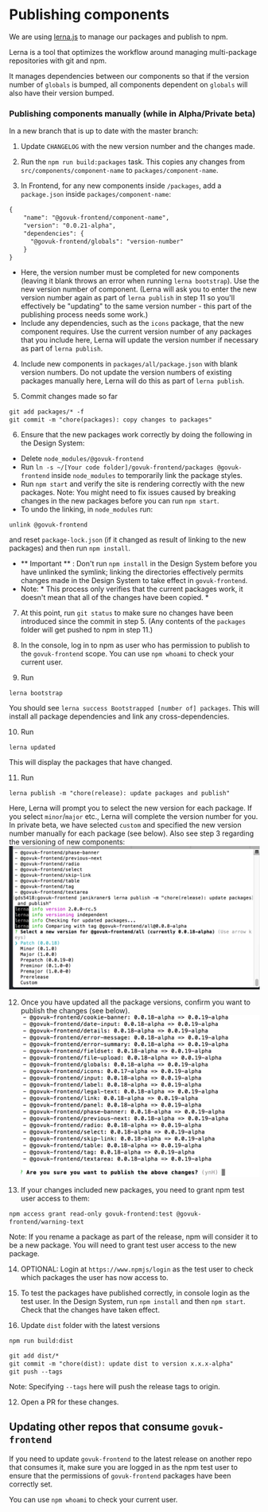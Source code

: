 # Publishing components

We are using [lerna.js](https://lernajs.io/) to manage our packages and publish
to npm.

Lerna is a tool that optimizes the workflow around managing multi-package
repositories with git and npm.

It manages dependencies between our components so that if the version number of
`globals` is bumped, all components dependent on `globals` will also have their
version bumped.

### Publishing components manually (while in Alpha/Private beta)

In a new branch that is up to date with the master branch:

1. Update `CHANGELOG` with the new version number and the changes made.

2. Run the `npm run build:packages` task. This copies any changes from
`src/components/component-name` to `packages/component-name`.

3. In Frontend, for any new components inside `/packages`, add a `package.json` inside `packages/component-name`:
```
{
    "name": "@govuk-frontend/component-name",
    "version": "0.0.21-alpha",
    "dependencies": {
      "@govuk-frontend/globals": "version-number"
    }
}
```
 - Here, the version number must be completed for new components (leaving it blank throws an error when running `lerna bootstrap`). Use the new version number of component. (Lerna will ask you to enter the new version number again as part of `lerna publish` in step 11 so you'll effectively be "updating" to the same version number - this part of the publishing process needs some work.)
 - Include any dependencies, such as the `icons` package, that the new component requires. Use the current version number of any packages that you include here, Lerna will update the version number if necessary as part of `lerna publish`.

4. Include new components in `packages/all/package.json` with blank version numbers. Do not update the version numbers of existing packages manually here, Lerna will do this as part of `lerna publish`.

5. Commit changes made so far
```
git add packages/* -f
git commit -m "chore(packages): copy changes to packages"
```

6. Ensure that the new packages work correctly by doing the following in the
Design System:
  - Delete `node_modules/@govuk-frontend`
  - Run `ln -s ~/[Your code folder]/govuk-frontend/packages @govuk-frontend`
  inside `node_modules` to temporarily link the package styles.
  - Run `npm start` and verify the site is rendering correctly with the new
  packages. Note: You might need to fix issues caused by breaking changes in the
  new packages before you can run `npm start`.
  - To undo the linking, in `node_modules` run:
```
unlink @govuk-frontend
```
and reset `package-lock.json` (if it changed as result of linking to the new
packages) and then run `npm install`.
  - ** Important ** : Don't run `npm install` in the Design System before you have unlinked the symlink; linking the directories effectively permits changes made in the Design System to take effect in `govuk-frontend`.
  - Note: * This process only verifies that the current packages work, it doesn't
  mean that all of the changes have been copied. *

7. At this point, run `git status` to make sure no changes have been introduced
since the commit in step 5. (Any contents of the `packages` folder will get pushed to npm in step 11.)

8. In the console, log in to npm as user who has permission to publish to the `govuk-frontend` scope. You can use `npm whoami` to check your current user.

9. Run
```
lerna bootstrap
```
You should see `lerna success Bootstrapped [number of] packages`. This will
install all package dependencies and link any cross-dependencies.

10. Run
```
lerna updated
```
This will display the packages that have changed.

11. Run
```
lerna publish -m "chore(release): update packages and publish"
```
Here, Lerna will prompt you to select the new version for each package. If you
select `minor`/`major` etc., Lerna will complete the version number for you. In
private beta, we have selected `custom` and specified the new version number
manually for each package (see below). Also see step 3 regarding the versioning of new components:
![Select version in Lerna](./img/lerna-select-version.png)

12. Once you have updated all the package versions, confirm you want to publish
the changes (see below).
![Confirm publishing of changes in Lerna](./img/lerna-confirm-publish.png)

13. If your changes included new packages, you need to grant npm test user access to them:
```
npm access grant read-only govuk-frontend:test @govuk-frontend/warning-text
```
Note: If you rename a package as part of the release, npm will consider it to be
a new package. You will need to grant test user access to the new package.

14. OPTIONAL: Login at `https://www.npmjs/login` as the test user to check which packages the user has now access to.

15. To test the packages have published correctly, in console login as the test user. In the Design System, run `npm install` and then `npm start`. Check that the changes have taken effect.

16. Update `dist` folder with the latest versions
```
npm run build:dist
```
```
git add dist/*
git commit -m "chore(dist): update dist to version x.x.x-alpha"
git push --tags
```
Note: Specifying `--tags` here will push the release tags to origin.

12. Open a PR for these changes.

## Updating other repos that consume `govuk-frontend`

If you need to update `govuk-frontend` to the latest release on another repo that consumes it, make sure you are logged in as the npm test user to ensure that the permissions of `govuk-frontend` packages have been correctly set.

You can use `npm whoami` to check your current user.
